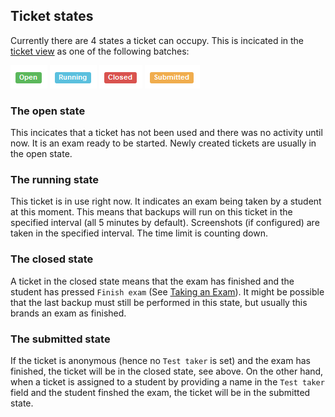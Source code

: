 ## Ticket states

Currently there are 4 states a ticket can occupy. This is incicated in the [ticket view](ticket-view.md) as one of the following batches:

![Open](img/ticket-open.png)
![Running](img/ticket-running.png)
![Closed](img/ticket-closed.png)
![Submitted](img/ticket-submitted.png)

### The open state

This incicates that a ticket has not been used and there was no activity until now. It is an exam ready to be started. Newly created tickets are usually in the open state.

### The running state

This ticket is in use right now. It indicates an exam being taken by a student at this moment. This means that backups will run on this ticket in the specified interval (all 5 minutes by default). Screenshots (if configured) are taken in the specified interval. The time limit is counting down.

### The closed state

A ticket in the closed state means that the exam has finished and the student has pressed `Finish exam` (See [Taking an Exam](take-exam.md)). It might be possible that the last backup must still be performed in this state, but usually this brands an exam as finished.

### The submitted state

If the ticket is anonymous (hence no `Test taker` is set) and the exam has finished, the ticket will be in the closed state, see above. On the other hand, when a ticket is assigned to a student by providing a name in the `Test taker` field and the student finshed the exam, the ticket will be in the submitted state.
